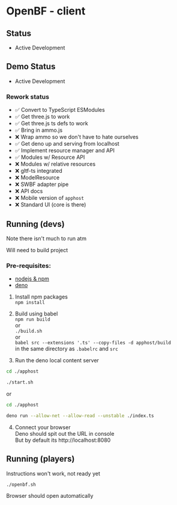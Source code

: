 # OpenBF - client

## Status
- Active Development

## Demo Status
- Active Development

### Rework status
- ✅ Convert to TypeScript ESModules
- ✅ Get three.js to work
- ✅ Get three.js ts defs to work
- ✅ Bring in ammo.js
- ❌ Wrap ammo so we don't have to hate ourselves
- ✅ Get deno up and serving from localhost
- ✅ Implement resource manager and API
- ✅ Modules w/ Resource API
- ❌ Modules w/ relative resources
- ❌ gltf-ts integrated
- ❌ ModelResource
- ❌ SWBF adapter pipe
- ❌ API docs
- ❌ Mobile version of `apphost`
- ❌ Standard UI (core is there)

## Running (devs)
Note there isn't much to run atm

Will need to build project
### Pre-requisites:
- [nodejs & npm](https://nodejs.org)
- [deno](https://deno.land)

1. Install npm packages<br/>
`npm install`

2. Build using babel<br/>
`npm run build`<br/>
or<br/>
`./build.sh`<br/>
or<br/>
`babel src --extensions '.ts' --copy-files -d apphost/build`<br/>
in the same directory as `.babelrc` and `src`

3. Run the deno local content server
```bash
cd ./apphost

./start.sh
```
or
```bash
cd ./apphost

deno run --allow-net --allow-read --unstable ./index.ts
```

4. Connect your browser<br/>
Deno should spit out the URL in console<br/>
But by default its http://localhost:8080

## Running (players)
Instructions won't work, not ready yet

```bash
./openbf.sh
```
Browser should open automatically
